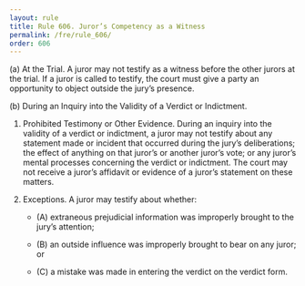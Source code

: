 ```yaml
---
layout: rule
title: Rule 606. Juror’s Competency as a Witness
permalink: /fre/rule_606/
order: 606
---
```


(a) At the Trial. A juror may not testify as a witness before the other jurors at the trial. If a juror is called to testify, the court must give a party an opportunity to object outside the jury’s presence.


(b) During an Inquiry into the Validity of a Verdict or Indictment.


1. Prohibited Testimony or Other Evidence. During an inquiry into the validity of a verdict or indictment, a juror may not testify about any statement made or incident that occurred during the jury’s deliberations; the effect of anything on that juror’s or another juror’s vote; or any juror’s mental processes concerning the verdict or indictment. The court may not receive a juror’s affidavit or evidence of a juror’s statement on these matters.


2. Exceptions. A juror may testify about whether:


    - (A) extraneous prejudicial information was improperly brought to the jury’s attention;


    - (B) an outside influence was improperly brought to bear on any juror; or


    - (C) a mistake was made in entering the verdict on the verdict form.

